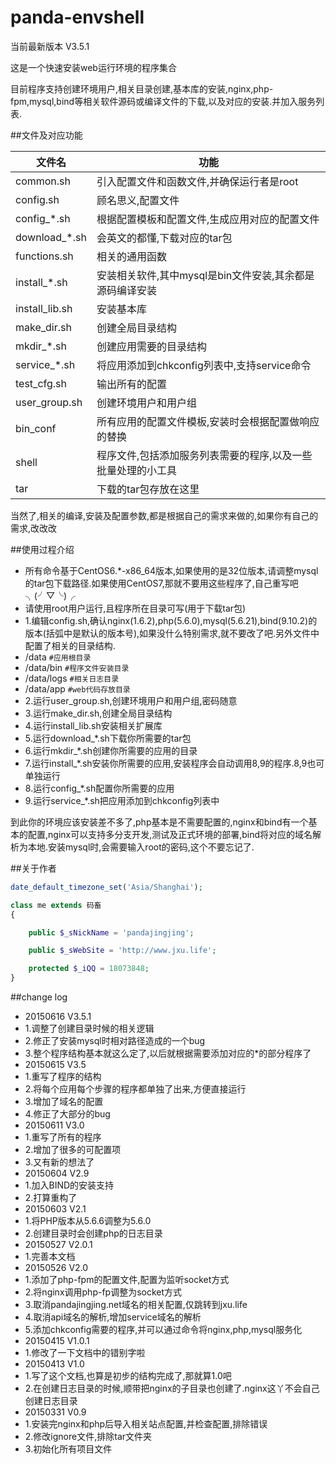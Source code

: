 # panda-envshell

当前最新版本 V3.5.1

这是一个快速安装web运行环境的程序集合

目前程序支持创建环境用户,相关目录创建,基本库的安装,nginx,php-fpm,mysql,bind等相关软件源码或编译文件的下载,以及对应的安装.并加入服务列表.

##文件及对应功能

文件名|功能
----|----
common.sh|引入配置文件和函数文件,并确保运行者是root
config.sh|顾名思义,配置文件
config_*.sh|根据配置模板和配置文件,生成应用对应的配置文件
download_*.sh|会英文的都懂,下载对应的tar包
functions.sh|相关的通用函数
install_*.sh|安装相关软件,其中mysql是bin文件安装,其余都是源码编译安装
install_lib.sh|安装基本库
make_dir.sh|创建全局目录结构
mkdir_*.sh|创建应用需要的目录结构
service_*.sh|将应用添加到chkconfig列表中,支持service命令
test_cfg.sh|输出所有的配置
user_group.sh|创建环境用户和用户组
bin_conf|所有应用的配置文件模板,安装时会根据配置做响应的替换
shell|程序文件,包括添加服务列表需要的程序,以及一些批量处理的小工具
tar|下载的tar包存放在这里

当然了,相关的编译,安装及配置参数,都是根据自己的需求来做的,如果你有自己的需求,改改改

##使用过程介绍
- 所有命令基于CentOS6.*-x86_64版本,如果使用的是32位版本,请调整mysql的tar包下载路径.如果使用CentOS7,那就不要用这些程序了,自己重写吧╮(╯▽╰)╭
- 请使用root用户运行,且程序所在目录可写(用于下载tar包)
- 1.编辑config.sh,确认nginx(1.6.2),php(5.6.0),mysql(5.6.21),bind(9.10.2)的版本(括弧中是默认的版本号),如果没什么特别需求,就不要改了吧.另外文件中配置了相关的目录结构.
 - /data ``#应用根目录``
 - /data/bin ``#程序文件安装目录``
 - /data/logs ``#相关日志目录``
 - /data/app ``#web代码存放目录``
- 2.运行user_group.sh,创建环境用户和用户组,密码随意
- 3.运行make_dir.sh,创建全局目录结构
- 4.运行install_lib.sh安装相关扩展库
- 5.运行download_*.sh下载你所需要的tar包
- 6.运行mkdir_*.sh创建你所需要的应用的目录
- 7.运行install_*.sh安装你所需要的应用,安装程序会自动调用8,9的程序.8,9也可单独运行
- 8.运行config_*.sh配置你所需要的应用
- 9.运行service_*.sh把应用添加到chkconfig列表中

到此你的环境应该安装差不多了,php基本是不需要配置的,nginx和bind有一个基本的配置,nginx可以支持多分支开发,测试及正式环境的部署,bind将对应的域名解析为本地.安装mysql时,会需要输入root的密码,这个不要忘记了.

##关于作者

```php
date_default_timezone_set('Asia/Shanghai');

class me extends 码畜
{

    public $_sNickName = 'pandajingjing';

    public $_sWebSite = 'http://www.jxu.life';

    protected $_iQQ = 18073848;
}
```

##change log
- 20150616 V3.5.1
 - 1.调整了创建目录时候的相关逻辑
 - 2.修正了安装mysql时相对路径造成的一个bug
 - 3.整个程序结构基本就这么定了,以后就根据需要添加对应的*的部分程序了
- 20150615 V3.5
 - 1.重写了程序的结构
 - 2.将每个应用每个步骤的程序都单独了出来,方便直接运行
 - 3.增加了域名的配置
 - 4.修正了大部分的bug
- 20150611 V3.0
 - 1.重写了所有的程序
 - 2.增加了很多的可配置项
 - 3.又有新的想法了
- 20150604 V2.9
 - 1.加入BIND的安装支持
 - 2.打算重构了
- 20150603 V2.1
 - 1.将PHP版本从5.6.6调整为5.6.0
 - 2.创建目录时会创建php的日志目录
- 20150527 V2.0.1
 - 1.完善本文档 
- 20150526 V2.0
 - 1.添加了php-fpm的配置文件,配置为监听socket方式
 - 2.将nginx调用php-fp调整为socket方式
 - 3.取消pandajingjing.net域名的相关配置,仅跳转到jxu.life
 - 4.取消api域名的解析,增加service域名的解析
 - 5.添加chkconfig需要的程序,并可以通过命令将nginx,php,mysql服务化
- 20150415 V1.0.1
 - 1.修改了一下文档中的错别字啦
- 20150413 V1.0 
 - 1.写了这个文档,也算是初步的结构完成了,那就算1.0吧
 - 2.在创建日志目录的时候,顺带把nginx的子目录也创建了.nginx这丫不会自己创建日志目录
- 20150331 V0.9
 - 1.安装完nginx和php后导入相关站点配置,并检查配置,排除错误
 - 2.修改ignore文件,排除tar文件夹
 - 3.初始化所有项目文件
